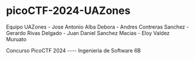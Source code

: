 # picoCTF-2024-UAZones

Equipo UAZones
    - Jose Antonio Alba Debora
    - Andres Contreras Sanchez
    - Gerardo Rivas Delgado
    - Juan Daniel Sanchez Macias
    - Eloy Valdez Muruato


Concurso PicoCTF 2024 ---- Ingenieria de Software 6B
